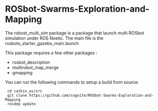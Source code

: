 # ROSbot-Swarms-Exploration-and-Mapping

The robost_multi_sim package is a package that launch multi ROSbot simulation under ROS Noetic.
The main file is the rosbots_starter_gazebo_main.launch

This package requires a few other packages :
  * rosbot_description
  * multirobot_map_merge
  * gmapping
  
You can run the following commands to setup a build from source:

```
 cd catkin_ws/src
 git clone https://github.com/sugnite/ROSbot-Swarms-Exploration-and-Mapping
 rosdep update

```
